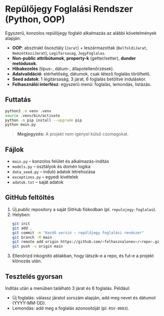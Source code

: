 # Repülőjegy Foglalási Rendszer (Python, OOP)

Egyszerű, konzolos repülőjegy foglaló alkalmazás az alábbi követelmények alapján:

- **OOP**: absztrakt ősosztály (`Jarat`) + leszármazottak (`BelfoldiJarat`, `NemzetkoziJarat`), `LegiTarsasag`, `JegyFoglalas`.
- **Non‑public attribútumok**, **property-k** (getter/setter), **dunder metódusok**.
- **Hibakezelés** (típus-, dátum-, állapotellenőrzések).
- **Adatvalidáció**: elérhetőség, dátumok, csak létező foglalás törölhető.
- **Seed adatok**: 1 légitársaság, 3 járat, 6 foglalás betöltve induláskor.
- **Felhasználói interfész**: egyszerű menü: foglalás, lemondás, listázás.

## Futtatás

```bash
python3 -m venv .venv
source .venv/bin/activate
python -m pip install --upgrade pip
python main.py
```

> **Megjegyzés:** A projekt *nem* igényel külső csomagokat.

## Fájlok

- `main.py` – konzolos felület és alkalmazás-indítás
- `models.py` – osztályok és domén logika
- `data_seed.py` – induló adatok létrehozása
- `exceptions.py` – egyedi kivételek
- `adatok.txt` – saját adatok

## GitHub feltöltés

1. Új *public* repository a saját GitHub fiókodban (pl. `repulojegy-foglalas`).
2. Helyben:
   ```bash
   git init
   git add .
   git commit -m "Kezdő verzió – repülőjegy foglalási rendszer"
   git branch -M main
   git remote add origin https://github.com/<felhasznalonev>/<repo>.git
   git push -u origin main
   ```
3. Ellenőrizd inkognitó ablakban, hogy látszik-e a repo, és fut-e a projekt klónozás után.

## Tesztelés gyorsan

Indítás után a menüben található 3 járat és 6 foglalás. Például:
- Új foglalás: válassz járatot sorszám alapján, add meg nevet és dátumot (YYYY-MM-DD). 
- Lemondás: add meg a foglalás azonosítóját (pl. `RSV-0003`).
